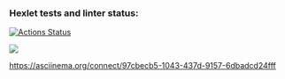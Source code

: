 ### Hexlet tests and linter status:
[![Actions Status](https://github.com/Lex200999/java-project-61/actions/workflows/hexlet-check.yml/badge.svg)](https://github.com/Lex200999/java-project-61/actions)

<a href="https://codeclimate.com/github/Lex200999/java-project-61/maintainability"><img src="https://api.codeclimate.com/v1/badges/6bf090918527f7e96872/maintainability" /></a>

https://asciinema.org/connect/97cbecb5-1043-437d-9157-6dbadcd24fff

